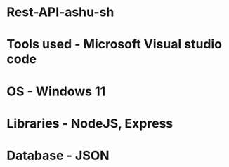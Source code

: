 # Rest-API-ashu-sh
# Tools used - Microsoft Visual studio code
# OS - Windows 11
# Libraries - NodeJS, Express
# Database - JSON
